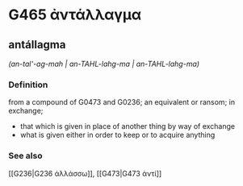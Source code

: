 # G465 ἀντάλλαγμα

## antállagma

_(an-tal'-ag-mah | an-TAHL-lahg-ma | an-TAHL-lahg-ma)_

### Definition

from a compound of G0473 and G0236; an equivalent or ransom; in exchange; 

- that which is given in place of another thing by way of exchange
- what is given either in order to keep or to acquire anything

### See also

[[G236|G236 ἀλλάσσω]], [[G473|G473 ἀντί]]
